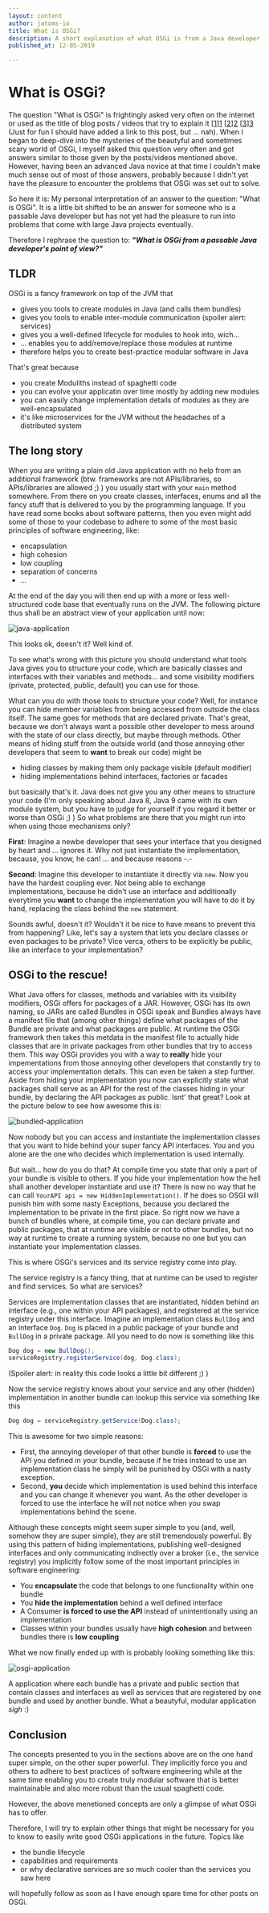 ```yaml
---
layout: content
author: jatoms-io
title: What is OSGi?
description: A short explanation of what OSGi is from a Java developer's point of view.
published_at: 12-05-2019

---
```


# What is OSGi?

The question "What is OSGi" is frightingly asked very often on the internet or used as the title of blog posts / videos that try to explain it [[1]][1] [[2]][2] [[3]][3] (Just for fun I should have added a link to this post, but ... nah).
When I began to deep-dive into the mysteries of the beautyful and sometimes scary world of OSGi, I myself asked this question very often and got answers similar to those given by the posts/videos mentioned above.
However, having been an advanced Java novice at that time I couldn't make much sense out of most of those answers, probably because I didn't yet have the pleasure to encounter the problems that OSGi was set out to solve.

So here it is: My personal interpretation of an answer to the question: "What is OSGi". It is a little bit shifted to be an answer for someone who is a passable Java developer but has not yet had the pleasure to run into problems that come with large Java projects eventually.

Therefore I rephrase the question to: ***"What is OSGi from a passable Java developer's point of view?"***

## TLDR

OSGi is a fancy framework on top of the JVM that
* gives you tools to create modules in Java (and calls them bundles)
* gives you tools to enable inter-module communication (spoiler alert: services)
* gives you a well-defined lifecycle for modules to hook into, wich...
* ... enables you to add/remove/replace those modules at runtime
* therefore helps you to create best-practice modular software in Java

That's great because
* you create Moduliths instead of spaghetti code
* you can evolve your applicatin over time mostly by adding new modules
* you can easily change implementation details of modules as they are well-encapsulated
* it's like microservices for the JVM without the headaches of a distributed system

## The long story

When you are writing a plain old Java application with no help from an additional framework (btw. frameworks are not APIs/libraries, so APIs/libraries are allowed ;) ) you usually start with your `main` method somewhere.
From there on you create classes, interfaces, enums and all the fancy stuff that is delivered to you by the programming language. 
If you have read some books about software patterns, then you even might add some of those to your codebase to adhere to some of the most basic principles of software engineering, like:
* encapsulation
* high cohesion
* low coupling
* separation of concerns
* ...

At the end of the day you will then end up with a more or less well-structured code base that eventually runs on the JVM. 
The following picture thus shall be an abstract view of your application until now:

![java-application](images/java-application.png)

This looks ok, doesn't it? Well kind of. 

To see what's wrong with this picture you should understand what tools Java gives you to structure your code, which are basically classes and interfaces with their variables and methods... and some visibility modifiers (private, protected, public, default) you can use for those.

What can you do with those tools to structure your code?
Well, for instance you can hide member variables from being accessed from outside the class itself. 
The same goes for methods that are declared private. 
That's great, because we don't always want a possible other developer to mess around with the state of our class directly, but maybe through methods.
Other means of hiding stuff from the outside world (and those annoying other developers that seem to **want** to break our code) might be 
* hiding classes by making them only package visible (default modifier)
* hiding implementations behind interfaces, factories or facades

but basically that's it. 
Java does not give you any other means to structure your code (I'm only speaking about Java 8, Java 9 came with its own module system, but you have to judge for yourself if you regard it better or worse than OSGi ;) )
So what problems are there that you might run into when using those mechanisms only?

**First**: Imagine a newbe developer that sees your interface that you designed by heart and ... ignores it. Why not just instantiate the implementation, because, you know, he can! ... and because reasons -.-

**Second**: Imagine this developer to instantiate it directly via `new`. Now you have the hardest coupling ever.
Not being able to exchange implementations, because he didn't use an interface and additionally everytime you **want** to change the implementation you will have to do it by hand, replacing the class behind the `new` statement.

Sounds awful, doesn't it? Wouldn't it be nice to have means to prevent this from happening? 
Like, let's say a system that lets you declare classes or even packages to be private? 
Vice verca, others to be explicitly be public, like an interface to your implementation?

## OSGi to the rescue!

What Java offers for classes, methods and variables with its visibility modifiers, OSGi offers for packages of a JAR.
However, OSGi has its own naming, so JARs are called Bundles in OSGi speak and Bundles always have a manifest file that (among other things) define what packages of the Bundle are private and what packages are public.
At runtime the OSGi framework then takes this metdata in the manifest file to actually hide classes that are in private packages from other bundles that try to access them. 
This way OSGi provides you with a way to **really** hide your impementations from those annoying other developers that constantly try to access your implementation details. 
This can even be taken a step further. Aside from hiding your implementation you now can explicitly state what packages shall serve as an API for the rest of the classes hiding in your bundle, by declaring the API packages as public. 
Isnt' that great? Look at the picture below to see how awesome this is:

![bundled-application](images/bundled-application.png)

Now nobody but you can access and instantiate the implementation classes that you want to hide behind your super fancy API interfaces. 
You and you alone are the one who decides which implementation is used internally. 

But wait... how do you do that? At compile time you state that only a part of your bundle is visible to others. If you hide your implementation how the hell shall another developer instantiate and use it?
There is now no way that he can call `YourAPI api = new HiddenImplementation()`. If he does so OSGI will punish him with some nasty Exceptions, because you declared the implementation to be private in the first place.
So right now we have a bunch of bundles where, at compile time, you can declare private and public packages, that at runtime are visible or not to other bundles, but no way at runtime to create a running system, because no one but you can instantiate your implementation classes.

This is where OSGi's services and its service registry come into play.

The service registry is a fancy thing, that at runtime can be used to register and find services. 
So what are services?

Services are implementation classes that are instantiated, hidden behind an interface (e.g., one within your API packages), and registered at the service registry under this interface.
Imagine an implementation class `BullDog` and an interface `Dog`. `Dog` is placed in a public package of your bundle and `BullDog` in a private package. All you need to do now is something like this 

```java
Dog dog = new BullDog();
serviceRegistry.registerService(dog, Dog.class);
```

(Spoiler alert: in reality this code looks a little bit different ;) )

Now the service registry knows about your service and any other (hidden) implementation in another bundle can lookup this service via something like this 

```java 
Dog dog = serviceRegistry.getService(Dog.class);
```

This is awesome for two simple reasons: 
* First, the annoying developer of that other bundle is **forced** to use the API you defined in your bundle, because if he tries instead to use an implementation class he simply will be punished by OSGi with a nasty exception.
* Second, **you** decide which implementation is used behind this interface and you can change it whenever you want. As the other developer is forced to use the interface he will not notice when you swap implementations behind the scene.

Although these concepts might seem super simple to you (and, well, somehow they are super simple), they are still tremendously powerful. 
By using this pattern of hiding implementations, publishing well-designed interfaces and only communicating indirectly over a broker (i.e., the service registry) you implicitly follow some of the most important principles in software engineering:
* You **encapsulate** the code that belongs to one functionality within one bundle
* You **hide the implementation** behind a well defined interface
* A Consumer **is forced to use the API** instead of unintentionally using an implementation
* Classes within your bundles usually have **high cohesion** and between bundles there is **low coupling**

What we now finally ended up with is probably looking something like this:

![osgi-application](images/osgi-application.png)

A application where each bundle has a private and public section that contain classes and interfaces as well as services that are registered by one bundle and used by another bundle.
What a beautyful, modular application *sigh* :)


## Conclusion

The concepts presented to you in the sections above are on the one hand super simple, on the other super powerful.
They implicitly force you and others to adhere to best practices of software engineering while at the same time enabling you to create truly modular software that is better maintainable and also more robust than the usual spaghetti code.

However, the above menetioned concepts are only a glimpse of what OSGi has to offer.

Therefore, I will try to explain other things that might be necessary for you to know to easily write good OSGi applications in the future. Topics like

* the bundle lifecycle
* capabilities and requirements
* or why declarative services are so much cooler than the services you saw here

will hopefully follow as soon as I have enough spare time for other posts on OSGi.




[1]: https://www.quora.com/What-is-OSGi-and-its-purpose-in-simple-words
[2]: https://stackoverflow.com/questions/4578850/what-is-osgi-and-what-are-some-examples-of-its-use
[3]: https://vimeo.com/201054944